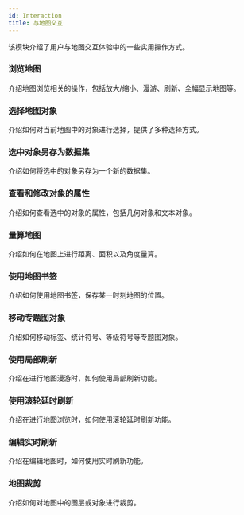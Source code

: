 ```yaml
---
id: Interaction
title: 与地图交互
---
```

该模块介绍了用户与地图交互体验中的一些实用操作方式。



### 浏览地图

介绍地图浏览相关的操作，包括放大/缩小、漫游、刷新、全幅显示地图等。



### 选择地图对象

介绍如何对当前地图中的对象进行选择，提供了多种选择方式。



### 选中对象另存为数据集

介绍如何将选中的对象另存为一个新的数据集。



### 查看和修改对象的属性

介绍如何查看选中的对象的属性，包括几何对象和文本对象。



### 量算地图

介绍如何在地图上进行距离、面积以及角度量算。



### 使用地图书签

介绍如何使用地图书签，保存某一时刻地图的位置。



### 移动专题图对象

介绍如何移动标签、统计符号、等级符号等专题图对象。



### 使用局部刷新

介绍在进行地图漫游时，如何使用局部刷新功能。



### 使用滚轮延时刷新

介绍在进行地图浏览时，如何使用滚轮延时刷新功能。



### 编辑实时刷新

介绍在编辑地图时，如何使用实时刷新功能。



### 地图裁剪

介绍如何对地图中的图层或对象进行裁剪。

